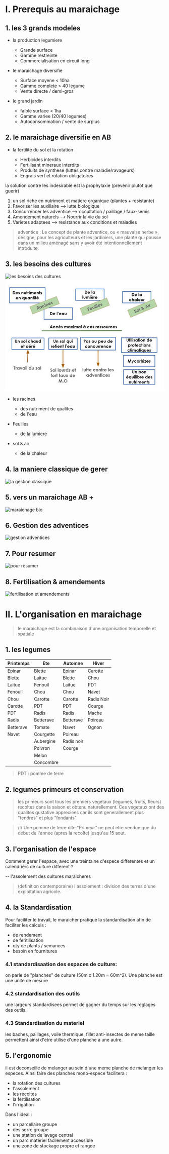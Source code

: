 # I. Prerequis au maraichage

## 1. les 3 grands modeles

- la production legumiere
	- Grande surface
	- Gamme restreinte
	- Commercialisation en circuit long

- le maraichage diversifie
	- Surface moyene < 10ha
	- Gamme complete > 40 legume
	- Vente directe / demi-gros

- le grand jardin
	- faible surface < 1ha
	- Gamme variee (20/40 legumes)
	- Autoconsommation / vente de surplus

## 2. le maraichage diversifie en AB

- la fertilite du sol et la rotation

	- Herbicides interdits
	- Fertilisant mineraux interdits
	- Produits de synthese (luttes contre maladie/ravageurs)
	- Engrais vert et rotation obligatoires

la solution contre les indesirable est la prophylaxie (prevenir plutot que guerir)

1. un sol riche en nutriment et matiere organique (plantes + resistante)
2. Favoriser les auxiliaire --> lutte biologique
3. Concurrencer les adventice --> occultation / paillage / faux-semis
4. Amendement naturels --> Nourrir la vie du sol
5. Varietes adaptees --> resistance aux conditions et maladies


> adventice : Le concept de plante adventice, ou « mauvaise herbe », désigne, pour les agriculteurs et les jardiniers, une plante qui pousse dans un milieu aménagé sans y avoir été intentionnellement introduite.


## 3. les besoins des cultures

![les besoins des cultures](./imgs/besoin_culture.jpg)
![les besoins des cultures](https://github.com/thrichert/BPREA/blob/master/CV3/imgs/besoin_culture.jpg?raw=true)
- les racines
	- des nutriment de qualites
	- de l'eau

- Feuilles
	- de la lumiere

- sol & air
	- de la chaleur

## 4. la maniere classique de gerer

![la gestion classique](./imgs/gestion_classique_plante.png)

## 5. vers un maraichage AB +

![maraichage bio](./imgs/maraichage_bio.jpg)

## 6. Gestion des adventices

![gestion adventices](./imgs/gestion_adventices.jpg)

## 7. Pour resumer

![pour resumer](./imgs/resume.jpg)

## 8. Fertilisation & amendements

![fertilisation et amendements](./imgs/fertilisation_amendements.png)

# II. L'organisation en maraichage

> le maraichage est la combinaison d'une organisation temporelle et spatiale

## 1. les legumes

| Printemps | Ete | Automne | Hiver |
|-|-|-|-|
|Epinar|Blette|Epinar|Carotte|
|Blette|Laitue|Blette|Chou|
|Laitue|Fenouil|Laitue|PDT|
|Fenouil|Chou|Chou|Navet|
|Chou|Carotte|Carotte|Radis Noir|
|Carotte|PDT|PDT|Courge|
|PDT|Radis|Radis|Mache|
|Radis|Betterave|Betterave|Poireau|
|Betterave|Tomate|Navet|Ognon|
|Navet|Courgette|Poireau||
||Aubergine|Radis noir||
||Poivron|Courge||
||Melon|||
||Concombre|||

> PDT : pomme de terre

## 2. legumes primeurs et conservation

> les primeurs sont tous les premiers vegetaux (legumes, fruits, fleurs) recoltes dans la saison et obtenu naturellement. Ces vegetaux ont des qualites gustative appreciees car ils sont generallement plus "tendres" et plus "fondants"

> /!\ Une pomme de terre dite "Primeur" ne peut etre vendue que du debut de l'annee (apres la recolte) jusqu'au 15 aout.


## 3. l'organisation de l'espace

Comment gerer l'espace, avec une treintaine d'espece differentes et un calendriers de culture different ?

-- l'assolement des cultures maraicheres

> (definition contemporaine) l'assolement : division des terres d'une exploitation agricole.


## 4. la Standardisation

Pour faciliter le travail, le maraicher pratique la standardisation afin de faciliter les calculs :
- de rendement
- de feritilisation
- qty de plants / semances
- besoin en fournitures


### 4.1 standardisaation des espaces de culture:

on parle de "planches" de culture (50m x 1.20m = 60m^2).
Une planche est une unite de mesure


### 4.2 standardisation des outils

une largeurs standardisees permet de gagner du temps sur les reglages des outils.

### 4.3 Standardisation du materiel

les baches, paillages, voile thermique, fillet anti-insectes de meme taille permettent ainsi d'etre utilise d'une planche a une autre.

## 5. l'ergonomie

il est deconseille de melanger au sein d'une meme planche de melanger les especes. Ainsi faire des planches mono-espece facilitera :
- la rotation des cultures
- l'assolement
- les recoltes
- la fertilisation
- l'irrigation

Dans l'ideal :
- un parcellaire groupe
- des serre groupe
- une station de lavage central
- un parc materiel facilement accessible
- une zone de stockage propre et rangee